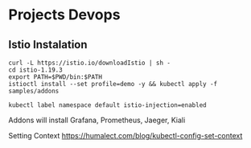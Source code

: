 # Projects Devops

## Istio Instalation 
```
curl -L https://istio.io/downloadIstio | sh -
cd istio-1.19.3
export PATH=$PWD/bin:$PATH
istioctl install --set profile=demo -y && kubectl apply -f samples/addons

kubectl label namespace default istio-injection=enabled

```
Addons will install Grafana, Prometheus, Jaeger, Kiali 


Setting Context https://humalect.com/blog/kubectl-config-set-context
